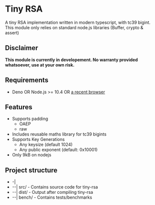 # Tiny RSA
A tiny RSA implementation written in modern typescript, with tc39 bigint.
This module only relies on standard node.js libraries (Buffer, crypto & assert)

## **Disclaimer**
**This module is currently in developement.
No warranty provided whatsoever, use at your own risk.**

## Requirements
* Deno OR Node.js >= 10.4 OR [a recent browser](https://developer.mozilla.org/en-US/docs/Web/JavaScript/Reference/Global_Objects/BigInt#Browser_compatibility)

## Features
* Supports padding
    * OAEP 
    * raw
* Includes reusable maths library for tc39 bigints
* Supports Key Generations
    * Any keysize (default 1024)
    * Any public exponent (default: 0x10001)
* Only 9kB on nodejs

## Project structure
* -|
* --| src/ - Contains source code for tiny-rsa
* --| dist/ - Output after compiling tiny-rsa
* --| bench/ - Contains tests/benchmarks